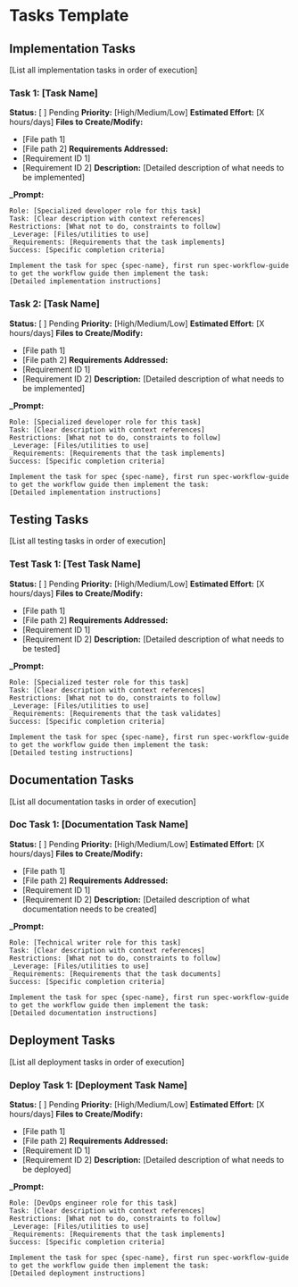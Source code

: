 # Tasks Template

## Implementation Tasks
[List all implementation tasks in order of execution]

### Task 1: [Task Name]
**Status:** [ ] Pending
**Priority:** [High/Medium/Low]
**Estimated Effort:** [X hours/days]
**Files to Create/Modify:**
- [File path 1]
- [File path 2]
**Requirements Addressed:**
- [Requirement ID 1]
- [Requirement ID 2]
**Description:**
[Detailed description of what needs to be implemented]

**_Prompt:**
```
Role: [Specialized developer role for this task]
Task: [Clear description with context references]
Restrictions: [What not to do, constraints to follow]
_Leverage: [Files/utilities to use]
_Requirements: [Requirements that the task implements]
Success: [Specific completion criteria]

Implement the task for spec {spec-name}, first run spec-workflow-guide to get the workflow guide then implement the task:
[Detailed implementation instructions]
```

### Task 2: [Task Name]
**Status:** [ ] Pending
**Priority:** [High/Medium/Low]
**Estimated Effort:** [X hours/days]
**Files to Create/Modify:**
- [File path 1]
- [File path 2]
**Requirements Addressed:**
- [Requirement ID 1]
- [Requirement ID 2]
**Description:**
[Detailed description of what needs to be implemented]

**_Prompt:**
```
Role: [Specialized developer role for this task]
Task: [Clear description with context references]
Restrictions: [What not to do, constraints to follow]
_Leverage: [Files/utilities to use]
_Requirements: [Requirements that the task implements]
Success: [Specific completion criteria]

Implement the task for spec {spec-name}, first run spec-workflow-guide to get the workflow guide then implement the task:
[Detailed implementation instructions]
```

## Testing Tasks
[List all testing tasks in order of execution]

### Test Task 1: [Test Task Name]
**Status:** [ ] Pending
**Priority:** [High/Medium/Low]
**Estimated Effort:** [X hours/days]
**Files to Create/Modify:**
- [File path 1]
- [File path 2]
**Requirements Addressed:**
- [Requirement ID 1]
- [Requirement ID 2]
**Description:**
[Detailed description of what needs to be tested]

**_Prompt:**
```
Role: [Specialized tester role for this task]
Task: [Clear description with context references]
Restrictions: [What not to do, constraints to follow]
_Leverage: [Files/utilities to use]
_Requirements: [Requirements that the task validates]
Success: [Specific completion criteria]

Implement the task for spec {spec-name}, first run spec-workflow-guide to get the workflow guide then implement the task:
[Detailed testing instructions]
```

## Documentation Tasks
[List all documentation tasks in order of execution]

### Doc Task 1: [Documentation Task Name]
**Status:** [ ] Pending
**Priority:** [High/Medium/Low]
**Estimated Effort:** [X hours/days]
**Files to Create/Modify:**
- [File path 1]
- [File path 2]
**Requirements Addressed:**
- [Requirement ID 1]
- [Requirement ID 2]
**Description:**
[Detailed description of what documentation needs to be created]

**_Prompt:**
```
Role: [Technical writer role for this task]
Task: [Clear description with context references]
Restrictions: [What not to do, constraints to follow]
_Leverage: [Files/utilities to use]
_Requirements: [Requirements that the task documents]
Success: [Specific completion criteria]

Implement the task for spec {spec-name}, first run spec-workflow-guide to get the workflow guide then implement the task:
[Detailed documentation instructions]
```

## Deployment Tasks
[List all deployment tasks in order of execution]

### Deploy Task 1: [Deployment Task Name]
**Status:** [ ] Pending
**Priority:** [High/Medium/Low]
**Estimated Effort:** [X hours/days]
**Files to Create/Modify:**
- [File path 1]
- [File path 2]
**Requirements Addressed:**
- [Requirement ID 1]
- [Requirement ID 2]
**Description:**
[Detailed description of what needs to be deployed]

**_Prompt:**
```
Role: [DevOps engineer role for this task]
Task: [Clear description with context references]
Restrictions: [What not to do, constraints to follow]
_Leverage: [Files/utilities to use]
_Requirements: [Requirements that the task implements]
Success: [Specific completion criteria]

Implement the task for spec {spec-name}, first run spec-workflow-guide to get the workflow guide then implement the task:
[Detailed deployment instructions]
```